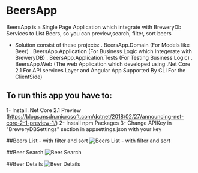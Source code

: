 # BeersApp
BeersApp is a Single Page Application which integrate with BreweryDb Services to List Beers, so you can preview,search, filter, sort beers
- Solution consist of these projects:
	. BeersApp.Domain (For Models like Beer)
	. BeersApp.Application (For Business Logic which Integerate with BreweryDB)
	. BeersApp.Application.Tests (For Testing Business Logic)
	. BeersApp.Web (The web Application which developed using .Net Core 2.1 For API services Layer and Angular App Supported By CLI For the ClientSide)

## To run this app you have to:
1- Install .Net Core 2.1 Preview (https://blogs.msdn.microsoft.com/dotnet/2018/02/27/announcing-net-core-2-1-preview-1/)
2- Install npm Packages
3- Change APIKey in "BreweryDBSettings" section in appsettings.json with your key

##Beers List - with filter and sort
![Beers List - with filter and sort](https://lh6.googleusercontent.com/BAS5qim0gWYahGpf4vtjSfpjwd1_L1u1_tLuhOUhICtBBS2BABu9t_OX2bApm49OPvhkzAG1BNNV8A=w1366-h637-rw)

##Beer Search
![Beer Search](https://lh3.googleusercontent.com/u_CfnMCZ3es7KCMdaVBYcwL_dS-FzieUogahTp_yD9bk0QQpNbNYUuQAMSHvudaA9E_3RpqQN5ZjHCYntxSA=w1366-h637-rw)

##Beer Details
![Beer Details](https://lh4.googleusercontent.com/FHhf67OvtN9K7JqiJDM089FLIR3MSuiUli1UZMpL5C-F5BccNnkyXtPir9vOSwV7zrRYYPA2CMJ7Vx6w9F_9=w1366-h637-rw)